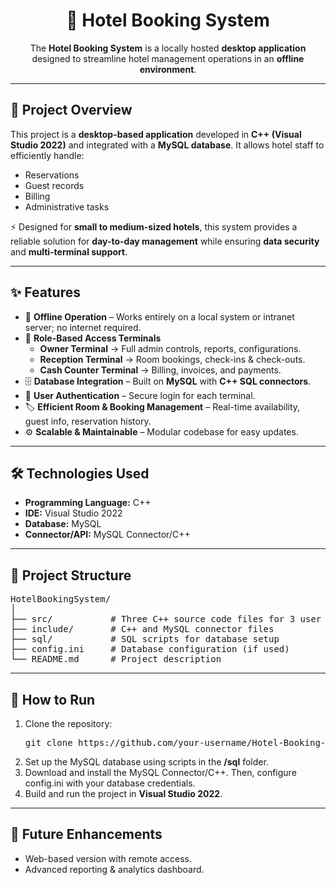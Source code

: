 <h1 align="center">🏨 Hotel Booking System</h1>

<p align="center">
  The <b>Hotel Booking System</b> is a locally hosted <b>desktop application</b> designed to streamline hotel management operations in an <b>offline environment</b>.
</p>

<hr>

<h2>📖 Project Overview</h2>
<p>
This project is a <b>desktop-based application</b> developed in <b>C++ (Visual Studio 2022)</b> and integrated with a <b>MySQL database</b>. It allows hotel staff to efficiently handle:
</p>
<ul>
  <li>Reservations</li>
  <li>Guest records</li>
  <li>Billing</li>
  <li>Administrative tasks</li>
</ul>
<p>
⚡ Designed for <b>small to medium-sized hotels</b>, this system provides a reliable solution for <b>day-to-day management</b> while ensuring <b>data security</b> and <b>multi-terminal support</b>.
</p>

<hr>

<h2>✨ Features</h2>
<ul>
  <li>🔌 <b>Offline Operation</b> – Works entirely on a local system or intranet server; no internet required.</li>
  <li>👥 <b>Role-Based Access Terminals</b>
    <ul>
      <li><b>Owner Terminal</b> → Full admin controls, reports, configurations.</li>
      <li><b>Reception Terminal</b> → Room bookings, check-ins & check-outs.</li>
      <li><b>Cash Counter Terminal</b> → Billing, invoices, and payments.</li>
    </ul>
  </li>
  <li>🗄️ <b>Database Integration</b> – Built on <b>MySQL</b> with <b>C++ SQL connectors</b>.</li>
  <li>🔐 <b>User Authentication</b> – Secure login for each terminal.</li>
  <li>🏷️ <b>Efficient Room & Booking Management</b> – Real-time availability, guest info, reservation history.</li>
  <li>⚙️ <b>Scalable & Maintainable</b> – Modular codebase for easy updates.</li>
</ul>

<hr>

<h2>🛠️ Technologies Used</h2>
<ul>
  <li><b>Programming Language:</b> C++</li>
  <li><b>IDE:</b> Visual Studio 2022</li>
  <li><b>Database:</b> MySQL</li>
  <li><b>Connector/API:</b> MySQL Connector/C++</li>
</ul>

<hr>

<h2>📂 Project Structure</h2>

<pre>
HotelBookingSystem/
│
├── src/           # Three C++ source code files for 3 user terminals
├── include/       # C++ and MySQL connector files
├── sql/           # SQL scripts for database setup
├── config.ini     # Database configuration (if used)
└── README.md      # Project description
</pre>

<hr>

<h2>🚀 How to Run</h2>
<ol>
  <li>Clone the repository:
    <pre>git clone https://github.com/your-username/Hotel-Booking-System.git</pre>
  </li>
  <li>Set up the MySQL database using scripts in the <b>/sql</b> folder.</li>
  <li>Download and install the MySQL Connector/C++. Then, configure config.ini with your database credentials.</li>
  <li>Build and run the project in <b>Visual Studio 2022</b>.</li>
</ol>

<hr>

<h2>📌 Future Enhancements</h2>
<ul>
  <li>Web-based version with remote access.</li>
  <li>Advanced reporting & analytics dashboard.</li>
</ul>
